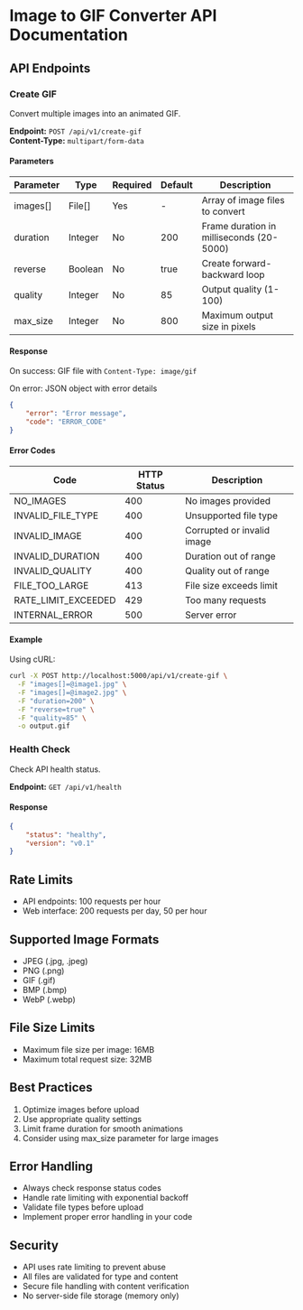 # Image to GIF Converter API Documentation

## API Endpoints

### Create GIF
Convert multiple images into an animated GIF.

**Endpoint:** `POST /api/v1/create-gif`  
**Content-Type:** `multipart/form-data`

#### Parameters

| Parameter | Type | Required | Default | Description |
|-----------|------|----------|---------|-------------|
| images[] | File[] | Yes | - | Array of image files to convert |
| duration | Integer | No | 200 | Frame duration in milliseconds (20-5000) |
| reverse | Boolean | No | true | Create forward-backward loop |
| quality | Integer | No | 85 | Output quality (1-100) |
| max_size | Integer | No | 800 | Maximum output size in pixels |

#### Response

On success: GIF file with `Content-Type: image/gif`

On error: JSON object with error details
```json
{
    "error": "Error message",
    "code": "ERROR_CODE"
}
```

#### Error Codes

| Code | HTTP Status | Description |
|------|-------------|-------------|
| NO_IMAGES | 400 | No images provided |
| INVALID_FILE_TYPE | 400 | Unsupported file type |
| INVALID_IMAGE | 400 | Corrupted or invalid image |
| INVALID_DURATION | 400 | Duration out of range |
| INVALID_QUALITY | 400 | Quality out of range |
| FILE_TOO_LARGE | 413 | File size exceeds limit |
| RATE_LIMIT_EXCEEDED | 429 | Too many requests |
| INTERNAL_ERROR | 500 | Server error |

#### Example

Using cURL:
```bash
curl -X POST http://localhost:5000/api/v1/create-gif \
  -F "images[]=@image1.jpg" \
  -F "images[]=@image2.jpg" \
  -F "duration=200" \
  -F "reverse=true" \
  -F "quality=85" \
  -o output.gif
```

### Health Check
Check API health status.

**Endpoint:** `GET /api/v1/health`

#### Response
```json
{
    "status": "healthy",
    "version": "v0.1"
}
```

## Rate Limits

- API endpoints: 100 requests per hour
- Web interface: 200 requests per day, 50 per hour

## Supported Image Formats

- JPEG (.jpg, .jpeg)
- PNG (.png)
- GIF (.gif)
- BMP (.bmp)
- WebP (.webp)

## File Size Limits

- Maximum file size per image: 16MB
- Maximum total request size: 32MB

## Best Practices

1. Optimize images before upload
2. Use appropriate quality settings
3. Limit frame duration for smooth animations
4. Consider using max_size parameter for large images

## Error Handling

- Always check response status codes
- Handle rate limiting with exponential backoff
- Validate file types before upload
- Implement proper error handling in your code

## Security

- API uses rate limiting to prevent abuse
- All files are validated for type and content
- Secure file handling with content verification
- No server-side file storage (memory only)
